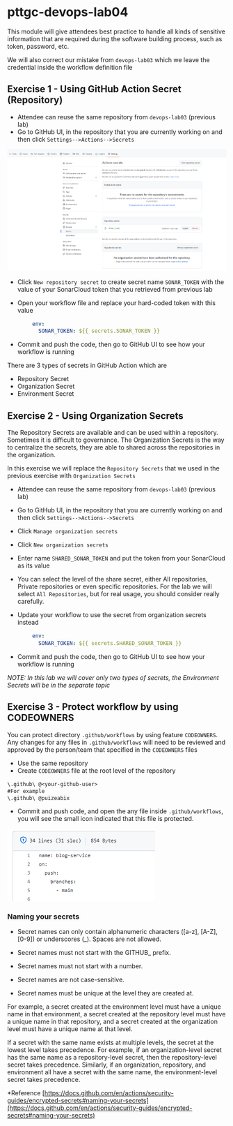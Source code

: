 # pttgc-devops-lab04
This module will give attendees best practice to handle all kinds of sensitive information that are required during the software building process, such as token, password, etc.

We will also correct our mistake from `devops-lab03` which we leave the credential inside the workflow definition file

## Exercise 1 - Using GitHub Action Secret (Repository)
- Attendee can reuse the same repository from `devops-lab03` (previous lab)
- Go to GitHub UI, in the repository that you are currently working on and then click `Settings-->Actions-->Secrets`

![GitHub Action Secret](./assets/github-action-secret.PNG)

- Click `New repository secret` to create secret name `SONAR_TOKEN` with the value of your SonarCloud token that you retrieved from previous lab

- Open your workflow file and replace your hard-coded token with this value
```yaml
        env:
          SONAR_TOKEN: ${{ secrets.SONAR_TOKEN }}
```

- Commit and push the code, then go to GitHub UI to see how your workflow is running


There are 3 types of secrets in GitHub Action which are
- Repository Secret
- Organization Secret
- Environment Secret


## Exercise 2 - Using Organization Secrets
The Repository Secrets are available and can be used within a repository. Sometimes it is difficult to governance. The Organization Secrets is the way to centralize the secrets, they are able to shared across the repositories in the organization.

In this exercise we will replace the `Repository Secrets` that we used in the previous exercise with `Organization Secrets`

- Attendee can reuse the same repository from `devops-lab03` (previous lab)
- Go to GitHub UI, in the repository that you are currently working on and then click `Settings-->Actions-->Secrets`

- Click `Manage organization secrets`
- Click `New organization secrets`
- Enter name `SHARED_SONAR_TOKEN` and put the token from your SonarCloud as its value
- You can select the level of the share secret, either All repositories, Private repositories or even specific repositories. For the lab we will select `All Repositories`, but for real usage, you should consider really carefully.
- Update your workflow to use the secret from organization secrets instead
```yaml
        env:
          SONAR_TOKEN: ${{ secrets.SHARED_SONAR_TOKEN }}
```
- Commit and push the code, then go to GitHub UI to see how your workflow is running


*NOTE: In this lab we will cover only two types of secrets, the Environment Secrets will be in the separate topic*


## Exercise 3 - Protect workflow by using CODEOWNERS
You can protect directory `.github/workflows` by using feature `CODEOWNERS`. Any changes for any files in `.github/workflows` will need to be reviewed and approved by the person/team that specified in the `CODEOWNERS` files

- Use the same repository
- Create `CODEOWNERS` file at the root level of the repository
```
\.github\ @<your-github-user>
#For example
\.github\ @puizeabix
```
- Commit and push code, and open the any file inside `.github/workflows`, you will see the small icon indicated that this file is protected.

![CODEOWNERS](./assets/codeowners.PNG)



### Naming your secrets
- Secret names can only contain alphanumeric characters ([a-z], [A-Z], [0-9]) or underscores (_). Spaces are not allowed.

- Secret names must not start with the GITHUB_ prefix.

- Secret names must not start with a number.

- Secret names are not case-sensitive.

- Secret names must be unique at the level they are created at.

For example, a secret created at the environment level must have a unique name in that environment, a secret created at the repository level must have a unique name in that repository, and a secret created at the organization level must have a unique name at that level.

If a secret with the same name exists at multiple levels, the secret at the lowest level takes precedence. For example, if an organization-level secret has the same name as a repository-level secret, then the repository-level secret takes precedence. Similarly, if an organization, repository, and environment all have a secret with the same name, the environment-level secret takes precedence.

*Reference [https://docs.github.com/en/actions/security-guides/encrypted-secrets#naming-your-secrets](https://docs.github.com/en/actions/security-guides/encrypted-secrets#naming-your-secrets)